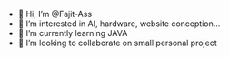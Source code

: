 - 👋 Hi, I’m @Fajit-Ass
- 👀 I’m interested in AI, hardware, website conception...
- 🌱 I’m currently learning JAVA
- 💞️ I’m looking to collaborate on small personal project

<!---
Fajit-Ass/Fajit-Ass is a ✨ special ✨ repository because its `README.md` (this file) appears on your GitHub profile.
You can click the Preview link to take a look at your changes.
--->
